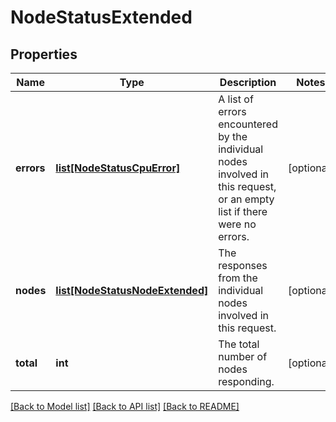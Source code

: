 # NodeStatusExtended

## Properties
Name | Type | Description | Notes
------------ | ------------- | ------------- | -------------
**errors** | [**list[NodeStatusCpuError]**](NodeStatusCpuError.md) | A list of errors encountered by the individual nodes involved in this request, or an empty list if there were no errors. | [optional] 
**nodes** | [**list[NodeStatusNodeExtended]**](NodeStatusNodeExtended.md) | The responses from the individual nodes involved in this request. | [optional] 
**total** | **int** | The total number of nodes responding. | [optional] 

[[Back to Model list]](../README.md#documentation-for-models) [[Back to API list]](../README.md#documentation-for-api-endpoints) [[Back to README]](../README.md)


